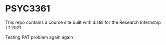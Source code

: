 # PSYC3361

This repo contains a course site built with distill for the Research Internship T1 2021. 

Testing PAT problem again again
